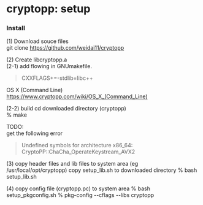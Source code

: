 cryptopp: setup
===============


### Install
(1) Download souce files  
git clone  https://github.com/weidai11/cryptopp

(2) Create libcryptopp.a  
(2-1) add flowing in GNUmakefile.
> CXXFLAGS+=-stdlib=libc++

OS X (Command Line)
https://www.cryptopp.com/wiki/OS_X_(Command_Line)

(2-2) build
cd downloaded directory (cryptopp)  
% make  

TODO:  
get the following error  
> Undefined symbols for architecture x86_64:  
> CryptoPP::ChaCha_OperateKeystream_AVX2  


(3) copy header files and lib files to system area 
(eg /usr/local/opt/cryptopp)
copy setup_lib.sh to downloaded directory
% bash setup_lib.sh

(4) copy config file (cryptopp.pc) to system area 
% bash setup_pkgconfig.sh
% pkg-config --cflags --libs cryptopp

